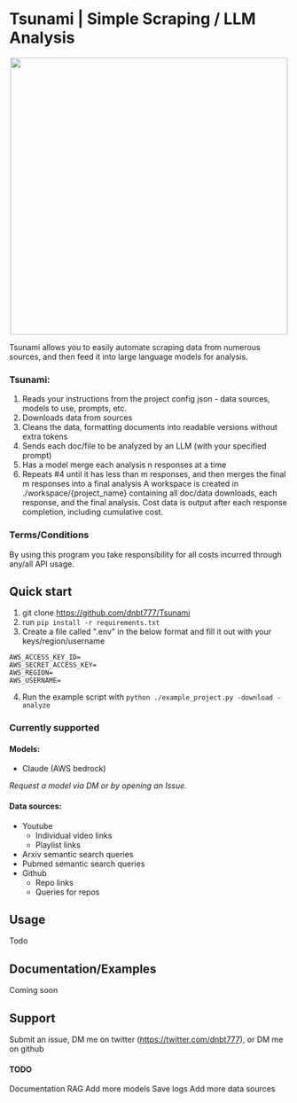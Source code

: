 # Tsunami | Simple Scraping / LLM Analysis
<p align="center">
   <img height="500px" width="500px" src="https://github.com/dnbt777/Tsunami/assets/169108635/d02d3a73-62a4-4cc5-9b0f-4892aa74074c?raw=true"/>
</p>

Tsunami allows you to easily automate scraping data from numerous sources, and then feed it into large language models for analysis.
### Tsunami:
1. Reads your instructions from the project config json - data sources, models to use, prompts, etc.
2. Downloads data from sources
3. Cleans the data, formatting documents into readable versions without extra tokens
4. Sends each doc/file to be analyzed by an LLM (with your specified prompt)
5. Has a model merge each analysis n responses at a time
6. Repeats #4 until it has less than m responses, and then merges the final m responses into a final analysis
A workspace is created in ./workspace/{project_name} containing all doc/data downloads, each response, and the final analysis.
Cost data is output after each response completion, including cumulative cost.


### Terms/Conditions
By using this program you take responsibility for all costs incurred through any/all API usage.

## Quick start
1. git clone https://github.com/dnbt777/Tsunami
2. run `pip install -r requirements.txt`
3. Create a file called ".env" in the below format and fill it out with your keys/region/username
```
AWS_ACCESS_KEY_ID=
AWS_SECRET_ACCESS_KEY=
AWS_REGION=
AWS_USERNAME=
```
4. Run the example script with `python ./example_project.py -download -analyze`


### Currently supported
#### Models:
- Claude (AWS bedrock)

<i>Request a model via DM or by opening an Issue.</i>

#### Data sources:
- Youtube
   - Individual video links
   - Playlist links
- Arxiv semantic search queries
- Pubmed semantic search queries
- Github
   - Repo links
   - Queries for repos



## Usage
Todo



## Documentation/Examples
Coming soon


## Support
Submit an issue, DM me on twitter (https://twitter.com/dnbt777), or DM me on github


#### TODO
Documentation
RAG
Add more models
Save logs
Add more data sources

